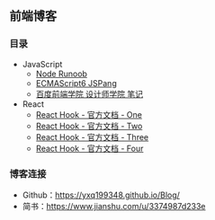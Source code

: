 ## 前端博客
### 目录
* JavaScript
  * [Node Runoob](https://www.jianshu.com/p/c42edc8310ff)
  * [ECMAScript6 JSPang](https://www.jianshu.com/p/91012adfd06d)
  * [百度前端学院 设计师学院 笔记](baidu/design.md)
* React
  * [React Hook - 官方文档 - One](https://www.jianshu.com/p/734cf59dabd6)
  * [React Hook - 官方文档 - Two](https://www.jianshu.com/p/9e52ac9c1939)
  * [React Hook - 官方文档 - Three](https://www.jianshu.com/p/a7a629b48ab4)
  * [React Hook - 官方文档 - Four](https://www.jianshu.com/p/7b559dd08a8d)
### 博客连接
* Github：https://yxq199348.github.io/Blog/
* 简书：https://www.jianshu.com/u/3374987d233e